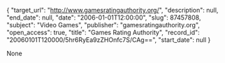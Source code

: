 {
  "target_url": "http://www.gamesratingauthority.org/", 
  "description": null, 
  "end_date": null, 
  "date": "2006-01-01T12:00:00", 
  "slug": 87457808, 
  "subject": "Video Games", 
  "publisher": "gamesratingauthority.org", 
  "open_access": true, 
  "title": "Games Rating Authority", 
  "record_id": "20060101T120000/5hr6RyEa9zZHOnfc7S/CAg==", 
  "start_date": null
}

None